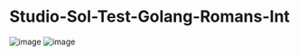 # Studio-Sol-Test-Golang-Romans-Int

![image](https://user-images.githubusercontent.com/46879808/177467958-828387b8-7a03-4b90-a482-2d130c21e259.png)
![image](https://user-images.githubusercontent.com/46879808/177467897-9bf5f68a-f3bd-41a8-aa6d-6c5a64552fed.png)

